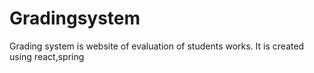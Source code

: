 # Gradingsystem
Grading system is website of evaluation of students works. It is created using react,spring
